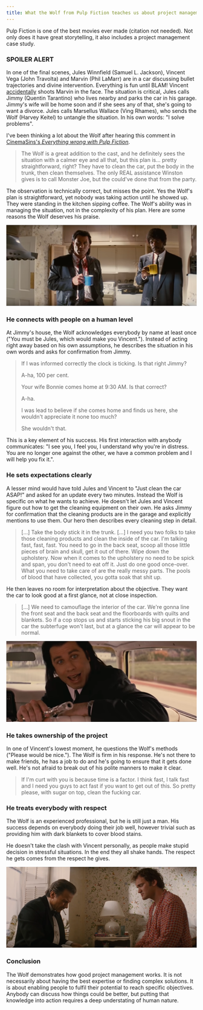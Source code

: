 ```yaml
---
title: What the Wolf from Pulp Fiction teaches us about project management
---
```


Pulp Fiction is one of the best movies ever made (citation not needed). Not only does it have great storytelling, it also includes a project management case study. 

### SPOILER ALERT

In one of the final scenes, Jules Winnfield (Samuel L. Jackson), Vincent Vega (John Travolta) and Marvin (Phil LaMarr) are in a car discussing bullet trajectories and divine intervention. Everything is fun until BLAM! Vincent [accidentally](https://tvtropes.org/pmwiki/pmwiki.php/Main/IJustShotMarvinInTheFace) shoots Marvin in the face. The situation is critical, Jules calls Jimmy (Quentin Tarantino) who lives nearby and parks the car in his garage. Jimmy's wife will be home soon and if she sees any of that, she's going to want a divorce. Jules calls Marsellus Wallace (Ving Rhames), who sends the Wolf (Harvey Keitel) to untangle the situation. In his own words: "I solve problems".

I've been thinking a lot about the Wolf after hearing this comment in [CinemaSins's _Everything wrong with Pulp Fiction_](https://www.youtube.com/watch?v=W7wkO6ulo0k).
> The Wolf is a great addition to the cast, and he definitely sees the situation with a calmer eye and all that, but this plan is... pretty straightforward, right? They have to clean the car, put the body in the trunk, then clean themselves. The only REAL assistance Winston gives is to call Monster Joe, but the could've done that from the party.

The observation is technically correct, but misses the point. Yes the Wolf's plan is straightforward, yet nobody was taking action until he showed up. They were standing in the kitchen sipping coffee. The Wolf's ability was in managing the situation, not in the complexity of his plan. Here are some reasons the Wolf deserves his praise.

![](/assets/2021/pulp-fiction/coffee.png)


### He connects with people on a human level
At Jimmy's house, the Wolf acknowledges everybody by name at least once ("You must be Jules, which would make you Vincent."). Instead of acting right away based on his own assumptions, he describes the situation in his own words and asks for confirmation from Jimmy.
> If I was informed correctly the clock is ticking. Is that right Jimmy?
>
> A-ha, 100 per cent.
>
> Your wife Bonnie comes home at 9:30 AM. Is that correct?
>
> A-ha.
>
> I was lead to believe if she comes home and finds us here, she wouldn't appreciate it none too much?
>
> She wouldn't that.

This is a key element of his success. His first interaction with anybody communicates: "I see you, I feel you, I understand why you're in distress. You are no longer one against  the other, we have a common problem and I will help you fix it.".


### He sets expectations clearly
A lesser mind would have told Jules and Vincent to "Just clean the car ASAP!" and asked for an update every two minutes. Instead the Wolf is specific on what he wants to achieve. He doesn't let Jules and Vincent figure out how to get the cleaning equipment on their own. He asks Jimmy for confirmation that the cleaning products are in the garage and explicitly mentions to use them. Our hero then describes  every cleaning step in detail. 
> [...] Take the body stick it in the trunk. [...] I need you two folks to take those cleaning products and clean the inside of the car. I'm talking fast, fast, fast. You need to go in the back seat, scoop all those little pieces of brain and skull, get it out of there. Wipe down the upholstery. Now when it comes to the upholstery no need to be spick and span, you don't need to eat off it. Just do one good once-over. What you need to take care of are the really messy parts. The pools of blood that have collected, you gotta soak that shit up.

He then leaves no room for interpretation about the objective. They want the car to look good at a first glance, not at close inspection. 
> [...] We need to camouflage the interior of the car. We're gonna line the front seat and the back seat and the floorboards with quilts and blankets. So if a cop stops us and starts sticking his big snout in the car the subterfuge won't last, but at a glance the car will appear to be normal.

![](/assets/2021/pulp-fiction/vincent-vega.png)

### He takes ownership of the project
In one of Vincent's lowest moment, he questions the Wolf's methods ("Please would be nice."). The Wolf is firm in his response. He's not there to make friends, he has a job to do and he's going to ensure that it gets done well. He's not afraid to  break out of his polite manners to make it clear.
> If I'm curt with you is because time is a factor. I think fast, I talk fast and I need you guys to act fast if you want to get out of this. So pretty please, with sugar on top, clean the fucking car.

### He treats everybody with respect
The Wolf is an experienced professional, but he is still just a man. His success depends on everybody doing their job well, however trivial such as providing him with dark blankets to cover blood stains. 

He doesn't take the clash with Vincent personally, as people make stupid decision in stressful situations. In the end they all shake hands. The respect he gets comes from the respect he gives.

![](/assets/2021/pulp-fiction/oak-is-nice.png)

### Conclusion
The Wolf demonstrates how good project management works. It is not necessarily about having the best expertise or finding complex solutions. It is about enabling people to fulfil their potential to reach specific objectives. Anybody can discuss how things could be better, but putting that knowledge into action requires a deep understating of human nature.

